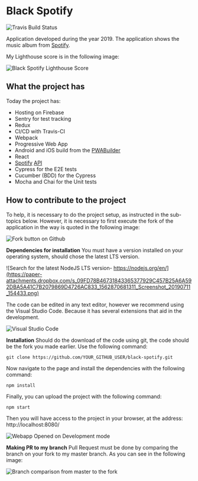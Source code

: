 # Black Spotify
![Travis Build Status](https://api.travis-ci.org/osmarpetry/black-spotify.svg?branch=master)

Application developed during the year 2019. The application shows the music album from [Spotify](https://www.spotify.com).

My Lighthouse score is in the following image:

![Black Spotify Lighthouse Score](https://paper-attachments.dropbox.com/s_09FD78B46731843365377929C457B25A6A592DBA5A41C7B2079869D4726AC833_1562871054462_Screenshot_20190711_144201.png)

## What the project has

Today the project has:

- Hosting on Firebase
- Sentry for test tracking
- Redux
- CI/CD with Travis-CI
- Webpack
- Progressive Web App
- Android and iOS build from the [PWABuilder](https://www.pwabuilder.com/)
- React
-  [](https://developer.spotify.com/documentation/web-api/)[Spotify](https://developer.spotify.com/documentation/web-api/) [API](https://developer.spotify.com/documentation/web-api/)
- Cypress for the E2E tests
- Cucumber (BDD) for the Cypress
- Mocha and Chai for the Unit tests
## How to contribute to the project

To help, it is necessary to do the project setup, as instructed in the sub-topics below. However, it is necessary to first execute the fork of the application in the way is quoted in the following image:

![Fork button on Github](https://paper-attachments.dropbox.com/s_4C296FD04C70E1AA93F121DEEDBDB4413517CB63FFB0F178E10CA4F7986B7B6E_1561321377007_687474703a2f2f692e737461636b2e696d6775722e636f6d2f6c72346d6c2e706e67.png)



**Dependencies for installation**
You must have a version installed on your operating system, should chose the latest LTS version.

![Search for the latest NodeJS  LTS version- https://nodejs.org/en/](https://paper-attachments.dropbox.com/s_09FD78B46731843365377929C457B25A6A592DBA5A41C7B2079869D4726AC833_1562870681311_Screenshot_20190711_154433.png)


The code can be edited in any text editor, however we recommend using the Visual Studio Code. Because it has several extensions that aid in the development.

![Visual Studio Code](https://paper-attachments.dropbox.com/s_09FD78B46731843365377929C457B25A6A592DBA5A41C7B2079869D4726AC833_1562870720652_Screenshot_20190711_154513.png)


**Installation**
Should do the download of the code using git, the code should be the fork you made earlier. Use the following command:

    git clone https://github.com/YOUR_GITHUB_USER/black-spotify.git

Now navigate to the page and install the dependencies with the following command:

    npm install

Finally, you can upload the project with the following command:

    npm start

Then you will have access to the project in your browser, at the address: http://localhost:8080/

![Webapp Opened on Development mode](https://paper-attachments.dropbox.com/s_B62AB982EF8BE56D647018175B9CE263D48BDD2B5AF9F615F32F07617EE6AB42_1563322246089_home_1.jpg)


**Making PR to my branch**
Pull Request must be done by comparing the branch on your fork to my master branch. As you can see in the following image:

![Branch comparison from master to the fork](https://paper-attachments.dropbox.com/s_92657E8B9CBF146FAAFF1F5A42F8C9DCF1F011A1782383B18B4CB42984430344_1562858184741_pr-to-my-branch.png)


